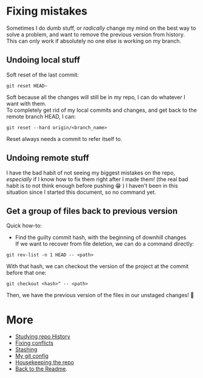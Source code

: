 # Fixing mistakes
Sometimes I do dumb stuff, or _radically_ change my mind on the best way to solve a problem, and want to remove the previous version from history.  
This can only work if absolutely no one else is working on my branch.

## Undoing local stuff
Soft reset of the last commit:
```shell
git reset HEAD~
```
Soft because all the changes will still be in my repo, I can do whatever I want with them.  
To completely get rid of my local commits and changes, and get back to the remote branch HEAD, I can:
```shell
git reset --hard origin/<branch_name>
```
Reset always needs a commit to refer itself to.

## Undoing remote stuff
I have the bad habit of not seeing my biggest mistakes on the repo, _especially_ if I know how to fix them right after I made them!
(the real bad habit is to not think enough before pushing :grin: )
I haven't been in this situation since I started this document, so no command yet.

## Get a group of files back to previous version
Quick how-to:  
* Find the guilty commit hash, with the beginning of downhill changes   
If we want to recover from file deletion, we can do a command directly:
```shell
git rev-list -n 1 HEAD -- <path>
```
With that hash, we can checkout the version of the project at the commit before that one:  
```shell
git checkout <hash>^ -- <path>
```
Then, we have the previous version of the files in our unstaged changes! :tada:

# More
* [Studying repo History](studyHistory.md)
* [Fixing conflicts](fixConflicts.md)
* [Stashing](stash.md)
* [My git config](myConfig.md)
* [Housekeeping the repo](housekeeping.md)
* [Back to the Readme](README.md).
